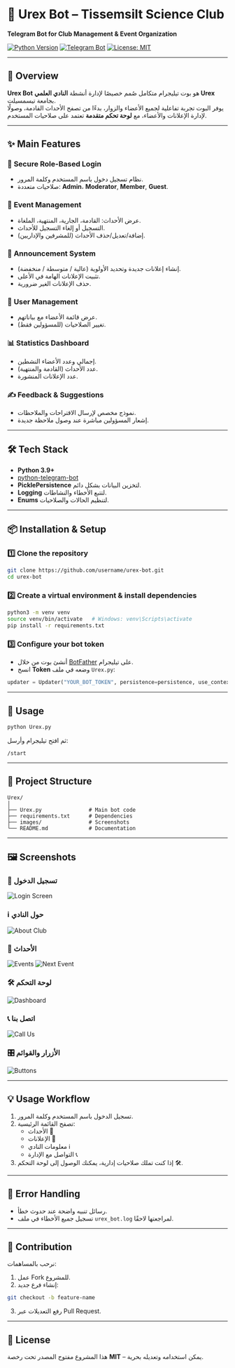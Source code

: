 # 🤖 Urex Bot – Tissemsilt Science Club
**Telegram Bot for Club Management & Event Organization**

[![Python Version](https://img.shields.io/badge/Python-3.9%2B-blue)]()
[![Telegram Bot](https://img.shields.io/badge/Telegram-Bot-blue?logo=telegram)]()
[![License: MIT](https://img.shields.io/badge/License-MIT-green.svg)]()

---

## 📌 Overview
**Urex Bot** هو بوت تيليجرام متكامل صُمم خصيصًا لإدارة أنشطة **النادي العلمي Urex** بجامعة تيسمسيلت.  
يوفر البوت تجربة تفاعلية لجميع الأعضاء والزوار، بدءًا من تصفح الأحداث القادمة، وصولًا لإدارة الإعلانات والأعضاء، مع **لوحة تحكم متقدمة** تعتمد على صلاحيات المستخدم.

---

## ✨ Main Features

### 🔐 **Secure Role-Based Login**
- نظام تسجيل دخول باسم المستخدم وكلمة المرور.
- صلاحيات متعددة: **Admin**، **Moderator**, **Member**, **Guest**.

### 📅 **Event Management**
- عرض الأحداث: القادمة، الجارية، المنتهية، الملغاة.
- التسجيل أو إلغاء التسجيل للأحداث.
- إضافة/تعديل/حذف الأحداث (للمشرفين والإداريين).

### 📢 **Announcement System**
- إنشاء إعلانات جديدة وتحديد الأولوية (عالية / متوسطة / منخفضة).
- تثبيت الإعلانات الهامة في الأعلى.
- حذف الإعلانات الغير ضرورية.

### 👥 **User Management**
- عرض قائمة الأعضاء مع بياناتهم.
- تغيير الصلاحيات (للمسؤولين فقط).

### 📊 **Statistics Dashboard**
- إجمالي وعدد الأعضاء النشطين.
- عدد الأحداث (القادمة والمنتهية).
- عدد الإعلانات المنشورة.

### ✍️ **Feedback & Suggestions**
- نموذج مخصص لإرسال الاقتراحات والملاحظات.
- إشعار المسؤولين مباشرة عند وصول ملاحظة جديدة.

---

## 🛠️ Tech Stack
- **Python 3.9+**
- [python-telegram-bot](https://python-telegram-bot.org/)
- **PicklePersistence** لتخزين البيانات بشكل دائم.
- **Logging** لتتبع الأخطاء والنشاطات.
- **Enums** لتنظيم الحالات والصلاحيات.

---

## 📦 Installation & Setup

### 1️⃣ Clone the repository
```bash
git clone https://github.com/username/urex-bot.git
cd urex-bot
```

### 2️⃣ Create a virtual environment & install dependencies
```bash
python3 -m venv venv
source venv/bin/activate   # Windows: venv\Scripts\activate
pip install -r requirements.txt
```

### 3️⃣ Configure your bot token
- أنشئ بوت من خلال [BotFather](https://t.me/BotFather) على تيليجرام.  
- انسخ **Token** وضعه في ملف `Urex.py`:
```python
updater = Updater("YOUR_BOT_TOKEN", persistence=persistence, use_context=True)
```

---

## 🚀 Usage
```bash
python Urex.py
```
ثم افتح تيليجرام وأرسل:
```
/start
```

---

## 📂 Project Structure
```
Urex/
│
├── Urex.py               # Main bot code
├── requirements.txt      # Dependencies
├── images/               # Screenshots
└── README.md             # Documentation
```

---

## 🖼️ Screenshots

### 🔐 تسجيل الدخول
![Login Screen](login.png)

### ℹ️ حول النادي
![About Club](about_club.png)

### 📅 الأحداث
![Events](event.png)
![Next Event](next_event.png)

### 🛠 لوحة التحكم
![Dashboard](dashboard.png)

### 📞 اتصل بنا
![Call Us](call.png)

### 🎛 الأزرار والقوائم
![Buttons](btn's.png)

---

## 💡 Usage Workflow
1. تسجيل الدخول باسم المستخدم وكلمة المرور.
2. تصفح القائمة الرئيسية:
   - الأحداث 📅
   - الإعلانات 📢
   - معلومات النادي ℹ️
   - التواصل مع الإدارة 📞
3. إذا كنت تملك صلاحيات إدارية، يمكنك الوصول إلى لوحة التحكم 🛠.

---

## 🐞 Error Handling
- رسائل تنبيه واضحة عند حدوث خطأ.
- تسجيل جميع الأخطاء في ملف `urex_bot.log` لمراجعتها لاحقًا.

---

## 🤝 Contribution
نرحب بالمساهمات:
1. عمل Fork للمشروع.
2. إنشاء فرع جديد:
```bash
git checkout -b feature-name
```
3. رفع التعديلات عبر Pull Request.

---

## 📜 License
هذا المشروع مفتوح المصدر تحت رخصة **MIT** – يمكن استخدامه وتعديله بحرية.
